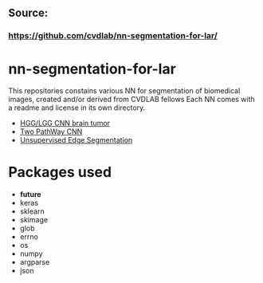 ## Source: 
### https://github.com/cvdlab/nn-segmentation-for-lar/
# nn-segmentation-for-lar

This repositories constains various NN for segmentation of biomedical images, created and/or derived from CVDLAB fellows
Each NN comes with a readme and license in its own directory.

* [HGG/LGG  CNN brain tumor](https://github.com/cvdlab/nn-segmentation-for-lar/tree/master/brain_tumor_segmentation_cnn)
* [ Two PathWay CNN](https://github.com/cvdlab/nn-segmentation-for-lar/tree/master/two_way_brain_tumor_segmentation_cnn)
* [Unsupervised Edge Segmentation](https://github.com/cvdlab/nn-segmentation-for-lar/tree/master/edge_detector_cnn)

# Packages used

- __future__ 
-  keras
- sklearn
- skimage
- glob 
- errno 
- os 
- numpy 
- argparse
- json

